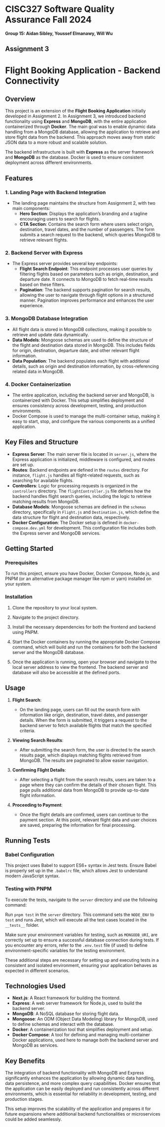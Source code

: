 # CISC327 Software Quality Assurance Fall 2024

**Group 15: Aidan Sibley, Youssef Elmanawy, Will Wu**

## Assignment 3

# Flight Booking Application - Backend Connectivity

## Overview

This project is an extension of the **Flight Booking Application** initially developed in Assignment 2. In Assignment 3, we introduced backend functionality using **Express** and **MongoDB**, with the entire application containerized through **Docker**. The main goal was to enable dynamic data handling from a MongoDB database, allowing the application to retrieve and store flight data from the backend. This approach moves away from static JSON data to a more robust and scalable solution.

The backend infrastructure is built with **Express** as the server framework and **MongoDB** as the database. Docker is used to ensure consistent deployment across different environments.

## Features

### 1. Landing Page with Backend Integration
- The landing page maintains the structure from Assignment 2, with two main components:
  - **Hero Section**: Displays the application’s branding and a tagline encouraging users to search for flights.
  - **CTA Section**: Contains the search form where users select origin, destination, travel dates, and the number of passengers. The form submits a search request to the backend, which queries MongoDB to retrieve relevant flights.

### 2. Backend Server with Express
- The Express server provides several key endpoints:
  - **Flight Search Endpoint**: This endpoint processes user queries by filtering flights based on parameters such as origin, destination, and departure date. It connects to MongoDB to fetch real-time results based on these filters.
  - **Pagination**: The backend supports pagination for search results, allowing the user to navigate through flight options in a structured manner. Pagination improves performance and enhances the user experience.

### 3. MongoDB Database Integration
- All flight data is stored in MongoDB collections, making it possible to retrieve and update data dynamically.
- **Data Models**: Mongoose schemas are used to define the structure of the flight and destination data stored in MongoDB. This includes fields for origin, destination, departure date, and other relevant flight information.
- **Data Population**: The backend populates each flight with additional details, such as origin and destination information, by cross-referencing related data in MongoDB.

### 4. Docker Containerization
- The entire application, including the backend server and MongoDB, is containerized with Docker. This setup simplifies deployment and ensures consistency across development, testing, and production environments.
- Docker Compose is used to manage the multi-container setup, making it easy to start, stop, and configure the various components as a unified application.

## Key Files and Structure

- **Express Server**: The main server file is located in `server.js`, where the Express application is initialized, middleware is configured, and routes are set up.
- **Routes**: Backend endpoints are defined in the `routes` directory. For instance, `flight.js` handles all flight-related requests, such as searching for available flights.
- **Controllers**: Logic for processing requests is organized in the `controllers` directory. The `flightController.js` file defines how the backend handles flight search queries, including the logic to retrieve matching results from MongoDB.
- **Database Models**: Mongoose schemas are defined in the `schemas` directory, specifically in `Flight.js` and `Destination.js`, which define the data structure for flight and destination data, respectively.
- **Docker Configuration**: The Docker setup is defined in `docker-compose.dev.yml` for development. This configuration file includes both the Express server and MongoDB services.

## Getting Started

### Prerequisites
To run this project, ensure you have Docker, Docker Compose, Node.js, and PNPM (or an alternative package manager like npm or yarn) installed on your system.

### Installation

1. Clone the repository to your local system.

2. Navigate to the project directory.

3. Install the necessary dependencies for both the frontend and backend using PNPM.

4. Start the Docker containers by running the appropriate Docker Compose command, which will build and run the containers for both the backend server and the MongoDB database.

5. Once the application is running, open your browser and navigate to the local server address to view the frontend. The backend server and database will also be accessible at the defined ports.

## Usage

1. **Flight Search**:
   - On the landing page, users can fill out the search form with information like origin, destination, travel dates, and passenger details. When the form is submitted, it triggers a request to the backend server to fetch available flights that match the specified criteria.

2. **Viewing Search Results**:
   - After submitting the search form, the user is directed to the search results page, which displays matching flights retrieved from MongoDB. The results are paginated to allow easier navigation.

3. **Confirming Flight Details**:
   - After selecting a flight from the search results, users are taken to a page where they can confirm the details of their chosen flight. This page pulls additional data from MongoDB to provide up-to-date flight information.

4. **Proceeding to Payment**:
   - Once the flight details are confirmed, users can continue to the payment section. At this point, relevant flight data and user choices are saved, preparing the information for final processing.

## Running Tests

### Babel Configuration
This project uses Babel to support ES6+ syntax in Jest tests. Ensure Babel is properly set up in the `.babelrc` file, which allows Jest to understand modern JavaScript syntax.

### Testing with PNPM
To execute the tests, navigate to the `server` directory and use the following command:

Run `pnpm test` in the `server` directory. This command sets the `NODE_ENV` to `test` and runs Jest, which will execute all the test cases located in the `__tests__` folder.

Make sure your environment variables for testing, such as `MONGODB_URI`, are correctly set up to ensure a successful database connection during tests. If you encounter any errors, refer to the `.env.test` file (if used) to define environment-specific variables for the testing environment.

These additional steps are necessary for setting up and executing tests in a consistent and isolated environment, ensuring your application behaves as expected in different scenarios.

## Technologies Used

- **Next.js**: A React framework for building the frontend.
- **Express**: A web server framework for Node.js, used to build the backend server.
- **MongoDB**: A NoSQL database for storing flight data.
- **Mongoose**: An ODM (Object Data Modeling) library for MongoDB, used to define schemas and interact with the database.
- **Docker**: A containerization tool that simplifies deployment and setup.
- **Docker Compose**: A tool for defining and managing multi-container Docker applications, used here to manage both the backend server and MongoDB as services.

## Key Benefits

The integration of backend functionality with MongoDB and Express significantly enhances the application by allowing dynamic data handling, data persistence, and more complex query capabilities. Docker ensures that the application can be easily deployed and run consistently across different environments, which is essential for reliability in development, testing, and production stages.

This setup improves the scalability of the application and prepares it for future expansions where additional backend functionalities or microservices could be added seamlessly.
